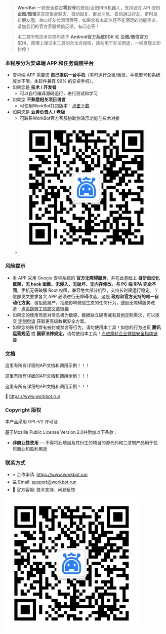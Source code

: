 > **WorkBot** 一款安全稳定**零封号**的微信/企微RPA机器人，支持通过 API 控制**企微/微信**来实现聚合聊天、自动回复、群发消息、自动通过好友、定时发布朋友圈、单向好友检测清理等，如果您有本软件还不能满足的功能需求，请加我们的官方客服微信反馈，有问必答！

> 本工具所有技术实现均基于 **Android官方系统SDK** 和 **企微/微信官方SDK**，原理上保证本工具的合法合规性，请勿用于非法用途，一经发现立即封停！

### 本程序分为安卓端 APP 和任务调度平台

- 安卓端 APP 需要您 **自己提供一台手机**（需可运行企微/微信，手机型号和系统版本不限，本软件兼容 99% 的安卓手机）。
- 如果您是 **技术 / 开发者**
    - 可以自行编译源码运行，进行测试和学习
- 如果您 **不熟悉相关项目语言**
    - 可使用WorkBot打包版本：[点击下载](https://pan.quark.cn/s/a089cb128c54)
- 如果您是 **业务负责人 / 老板**
    - 可联系WorkBot官方客服协助你演示功能与技术对接
    - ![联系我们](./images/contact_us.png)

### 风险提示

- 本 APP 采用 Google 安卓系统的 **官方无障碍服务**，并在此基础上 **自研自动化框架，无 hook 函数、无侵入、无破坏、无内存修改，与 PC 端 RPA 完全不同**，手机无需破解 Root 权限，兼容绝大部分机型，支持长时间运行稳定。工信部发文要求各大 APP 必须进行无障碍改造，这是 **政府和官方支持的唯一自动化方案**，请拒绝黑产，拒绝影响微信生态的任何行为，鼓励无障碍服务改造！[点进跳转工信部文章链接](https://www.cnii.com.cn/zcjd/202012/t20201228_243049.html)
- 如果您的使用场景对信息极为敏感，数据独立隔离或有其他定制需求，可以提交 [定制申请](https://workbot.run) 获取更高级数据安全方案。
- 如果您的账号曾有被封或禁言等行为，请勿使用本工具！如您的行为违反 **腾讯运营规范** 或 **国家法律规定**，请勿使用本工具！[点进跳转企业微信安全指南链接](https://open.work.weixin.qq.com/help2/pc/cat?person_id=1&is_tencent=&doc_id=14664)

### 文档

这里有所有详细的API文档和调用示例！！！

这里有所有详细的API文档和调用示例！！！

这里有所有详细的API文档和调用示例！！！

📝 https://www.workbot.run

### Copyright 版权

本产品采用 GPL-V2 许可证

基于Mozilla Public License Version 2.0并附加以下条款：
- **非商业性使用** — 不得将此项目及其衍生的项目的源代码和二进制产品用于任何商业和盈利用途

### 联系方式

- ⭐️ 合作申请: https://www.workbot.run
- 💻 Email: support@workbot.run
- 🤗 官方客服: 技术支持、问题反馈

![联系我们](./images/contact_us.png)
